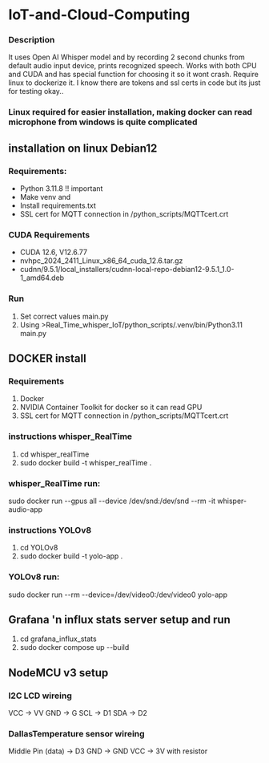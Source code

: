 # IoT-and-Cloud-Computing

### Description
It uses Open AI Whisper model and by recording 2 second chunks from default audio input device, prints recognized speech. Works with both CPU and CUDA and has special function for choosing it so it wont crash. Require linux to dockerize it. I know there are tokens and ssl certs in code but its just for testing okay..

### Linux required for easier installation, making docker can read microphone from windows is quite complicated

## installation on linux Debian12

### Requirements:
- Python 3.11.8 !! important
- Make venv and
- Install requirements.txt
- SSL cert for MQTT connection in /python_scripts/MQTTcert.crt

### CUDA Requirements
- CUDA 12.6, V12.6.77
- nvhpc_2024_2411_Linux_x86_64_cuda_12.6.tar.gz
- cudnn/9.5.1/local_installers/cudnn-local-repo-debian12-9.5.1_1.0-1_amd64.deb
### Run
1. Set correct values main.py
2. Using >Real_Time_whisper_IoT/python_scripts/.venv/bin/Python3.11 main.py

## DOCKER install
### Requirements
1. Docker
2. NVIDIA Container Toolkit for docker so it can read GPU
3. SSL cert for MQTT connection in /python_scripts/MQTTcert.crt

### instructions whisper_RealTime
1. cd whisper_realTime
2. sudo docker build -t whisper_realTime .

### whisper_RealTime run:
sudo docker run --gpus all --device /dev/snd:/dev/snd --rm -it whisper-audio-app

### instructions YOLOv8
1. cd YOLOv8
2. sudo docker build -t yolo-app .

### YOLOv8 run:
sudo docker run --rm --device=/dev/video0:/dev/video0 yolo-app

## Grafana 'n influx stats server setup and run
1. cd grafana_influx_stats
2. sudo docker compose up --build

## NodeMCU v3 setup

### I2C LCD wireing
VCC -> VV GND -> G SCL -> D1 SDA -> D2

### DallasTemperature sensor wireing
Middle Pin (data) -> D3 GND -> GND VCC -> 3V with resistor
